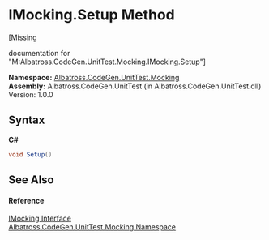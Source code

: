 # IMocking.Setup Method 
 

\[Missing <summary> documentation for "M:Albatross.CodeGen.UnitTest.Mocking.IMocking.Setup"\]

**Namespace:**&nbsp;<a href="2F2D61B8">Albatross.CodeGen.UnitTest.Mocking</a><br />**Assembly:**&nbsp;Albatross.CodeGen.UnitTest (in Albatross.CodeGen.UnitTest.dll) Version: 1.0.0

## Syntax

**C#**<br />
``` C#
void Setup()
```


## See Also


#### Reference
<a href="D09FBB15">IMocking Interface</a><br /><a href="2F2D61B8">Albatross.CodeGen.UnitTest.Mocking Namespace</a><br />
